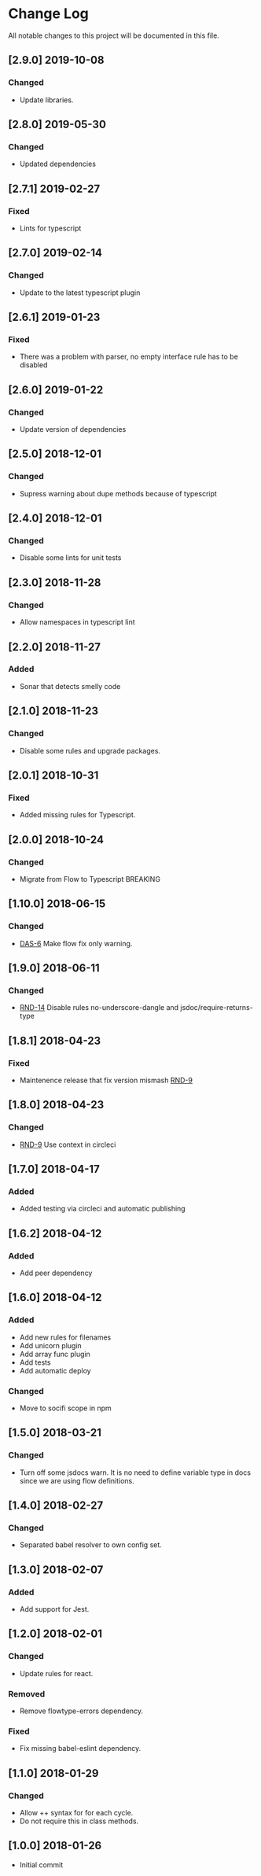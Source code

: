 # Change Log
All notable changes to this project will be documented in this file.

## [2.9.0] 2019-10-08
### Changed
- Update libraries.

## [2.8.0] 2019-05-30
### Changed
- Updated dependencies

## [2.7.1] 2019-02-27
### Fixed
- Lints for typescript

## [2.7.0] 2019-02-14
### Changed
- Update to the latest typescript plugin

## [2.6.1] 2019-01-23
### Fixed
- There was a problem with parser, no empty interface rule has to be disabled

## [2.6.0] 2019-01-22
### Changed
- Update version of dependencies

## [2.5.0] 2018-12-01
### Changed
- Supress warning about dupe methods because of typescript

## [2.4.0] 2018-12-01
### Changed
- Disable some lints for unit tests

## [2.3.0] 2018-11-28
### Changed
- Allow namespaces in typescript lint

## [2.2.0] 2018-11-27
### Added
- Sonar that detects smelly code

## [2.1.0] 2018-11-23
### Changed
- Disable some rules and upgrade packages.

## [2.0.1] 2018-10-31
### Fixed
- Added missing rules for Typescript.

## [2.0.0] 2018-10-24
### Changed
- Migrate from Flow to Typescript BREAKING

## [1.10.0] 2018-06-15
### Changed
- [DAS-6](https://socifi.atlassian.net/browse/DAS-6) Make flow fix only warning.

## [1.9.0] 2018-06-11
### Changed
- [RND-14](https://socifi.atlassian.net/browse/RND-14) Disable rules no-underscore-dangle and jsdoc/require-returns-type

## [1.8.1] 2018-04-23
### Fixed
- Maintenence release that fix version mismash [RND-9](https://socifi.atlassian.net/browse/RND-9)

## [1.8.0] 2018-04-23
### Changed
- [RND-9](https://socifi.atlassian.net/browse/RND-9) Use context in circleci

## [1.7.0] 2018-04-17
### Added
- Added testing via circleci and automatic publishing

## [1.6.2] 2018-04-12
### Added
- Add peer dependency

## [1.6.0] 2018-04-12
### Added
- Add new rules for filenames
- Add unicorn plugin
- Add array func plugin
- Add tests
- Add automatic deploy

### Changed
- Move to socifi scope in npm

## [1.5.0] 2018-03-21
### Changed
- Turn off some jsdocs warn. It is no need to define variable type in docs since we are using flow definitions.

## [1.4.0] 2018-02-27
### Changed
- Separated babel resolver to own config set.

## [1.3.0] 2018-02-07
### Added
- Add support for Jest.

## [1.2.0] 2018-02-01
### Changed
- Update rules for react.

### Removed
- Remove flowtype-errors dependency.

### Fixed
- Fix missing babel-eslint dependency.

## [1.1.0] 2018-01-29
### Changed
- Allow ++ syntax for for each cycle.
- Do not require this in class methods.

## [1.0.0] 2018-01-26
- Initial commit
